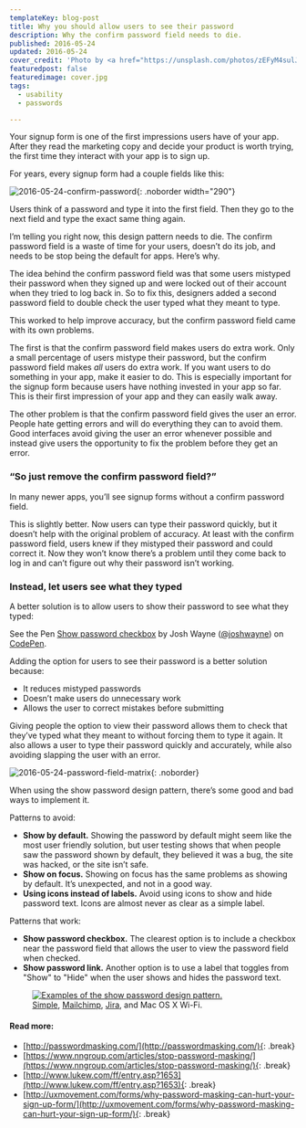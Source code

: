 ```yaml
---
templateKey: blog-post
title: Why you should allow users to see their password
description: Why the confirm password field needs to die.
published: 2016-05-24
updated: 2016-05-24
cover_credit: 'Photo by <a href="https://unsplash.com/photos/zEFyM4sulJ8?utm_source=unsplash&amp;utm_medium=referral&amp;utm_content=creditCopyText">Matthew Brodeur</a> on <a href="https://unsplash.com">Unsplash</a>'
featuredpost: false
featuredimage: cover.jpg
tags:
  - usability
  - passwords

---
```


Your signup form is one of the first impressions users have of your app. After they read the marketing copy and decide your product is worth trying, the first time they interact with your app is to sign up.

For years, every signup form had a couple fields like this:

 ![2016-05-24-confirm-password](2016-05-24-show-password/confirm-password.png){: .noborder width="290"}

Users think of a password and type it into the first field. Then they go to the next field and type the exact same thing again.

I’m telling you right now, this design pattern needs to die. The confirm password field is a waste of time for your users, doesn’t do its job, and needs to be stop being the default for apps. Here’s why.

The idea behind the confirm password field was that some users mistyped their password when they signed up and were locked out of their account when they tried to log back in. So to fix this, designers added a second password field to double check the user typed what they meant to type.

This worked to help improve accuracy, but the confirm password field came with its own problems.

The first is that the confirm password field makes users do extra work. Only a small percentage of users mistype their password, but the confirm password field makes *all* users do extra work. If you want users to do something in your app, make it easier to do. This is especially important for the signup form because users have nothing invested in your app so far. This is their first impression of your app and they can easily walk away.

The other problem is that the confirm password field gives the user an error. People hate getting errors and will do everything they can to avoid them. Good interfaces avoid giving the user an error whenever possible and instead give users the opportunity to fix the problem before they get an error.


### “So just remove the confirm password field?”

In many newer apps, you’ll see signup forms without a confirm password field.

This is slightly better. Now users can type their password quickly, but it doesn’t help with the original problem of accuracy. At least with the confirm password field, users knew if they mistyped their password and could correct it. Now they won’t know there’s a problem until they come back to log in and can’t figure out why their password isn’t working.


### Instead, let users see what they typed

A better solution is to allow users to show their password to see what they typed:

<p data-height="300" data-theme-id="light" data-slug-hash="pyGNbb" data-default-tab="result" data-user="joshwayne" data-embed-version="2" class="codepen">See the Pen <a href="http://codepen.io/joshwayne/pen/pyGNbb/">Show password checkbox</a> by Josh Wayne (<a href="http://codepen.io/joshwayne">@joshwayne</a>) on <a href="http://codepen.io">CodePen</a>.</p>
<script async src="//assets.codepen.io/assets/embed/ei.js"></script>


Adding the option for users to see their password is a better solution because:

- It reduces mistyped passwords
- Doesn’t make users do unnecessary work
- Allows the user to correct mistakes before submitting

Giving people the option to view their password allows them to check that they’ve typed what they meant to without forcing them to type it again. It also allows a user to type their password quickly and accurately, while also avoiding slapping the user with an error.

 ![2016-05-24-password-field-matrix](2016-05-24-show-password/password-field-matrix.png){: .noborder}

When using the show password design pattern, there’s some good and bad ways to implement it.

Patterns to avoid:

- **Show by default.** Showing the password by default might seem like the most user friendly solution, but user testing shows that when people saw the password shown by default, they believed it was a bug, the site was hacked, or the site isn’t safe.
- **Show on focus.** Showing on focus has the same problems as showing by default. It’s unexpected, and not in a good way.
- **Using icons instead of labels.** Avoid using icons to show and hide password text. Icons are almost never as clear as a simple label.

Patterns that work:

- **Show password checkbox.** The clearest option is to include a checkbox near the password field that allows the user to view the password field when checked.
- **Show password link.** Another option is to use a label that toggles from "Show" to "Hide" when the user shows and hides the password text.

<figure>
  <a class="no-underline" href="/show-password/show-password-examples.png"><img class="noborder" src="/show-password/show-password-examples.png" alt="Examples of the show password design pattern."></a>
  <figcaption><a href="https://bank.simple.com/signin">Simple</a>, <a href="https://login.mailchimp.com/signup">Mailchimp</a>, <a href="https://www.atlassian.com/ondemand/signup/form?product=jira-software.ondemand">Jira</a>, and Mac OS X Wi-Fi.</figcaption>
</figure>


#### Read more:

- [http://passwordmasking.com/](http://passwordmasking.com/){: .break}
- [https://www.nngroup.com/articles/stop-password-masking/](https://www.nngroup.com/articles/stop-password-masking/){: .break}
- [http://www.lukew.com/ff/entry.asp?1653](http://www.lukew.com/ff/entry.asp?1653){: .break}
- [http://uxmovement.com/forms/why-password-masking-can-hurt-your-sign-up-form/](http://uxmovement.com/forms/why-password-masking-can-hurt-your-sign-up-form/){: .break}
